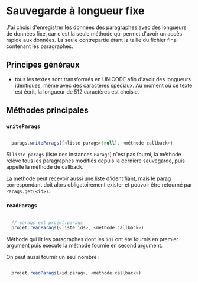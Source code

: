 # Sauvegarde à longueur fixe

J'ai choisi d'enregistrer les données des paragraphes avec des longueurs de données fixe, car c'est la seule méthode qui permet d'avoir un accès rapide aux données. La seule contrepartie étant la taille du fichier final contenant les paragraphes.

## Principes généraux

* tous les textes sont transformés en UNICODE afin d'avoir des longueurs identiques, même avec des caractères spéciaux. Au moment où ce texte est écrit, la longueur de 512 caractères est choisie.


## Méthodes principales

### `writeParags`

```js

  parags.writeParags([<liste parags>|null], <méthode callback>)

```

Si `liste parags` (liste des instances `Parags`) n'est pas fourni, la méthode relève tous les paragraphes modifiés depuis la dernière sauvegarde, puis appelle la méthode de callback.

La méthode peut recevoir aussi une liste d'identifiant, mais le parag correspondant doit alors obligatoirement exister et pouvoir être retourné par `Parags.get(<id>)`.


### `readParags`

```js

  // parags est projet.parags
  projet.readParags(<liste ids>, <méthode callback>)

```

Méthode qui lit les paragraphes dont les `ids` ont été fournis en premier argument puis exécute la méthode fournie en second argument.

On peut aussi fournir un seul nombre :

```js

  projet.readParags(<id parag>, <méthode callback>)


```
